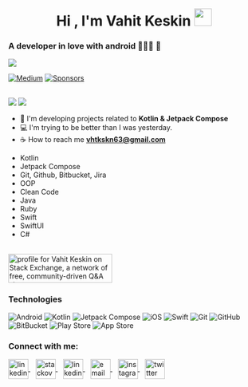 <h1 align="center">Hi , I'm Vahit Keskin <img src="https://media.giphy.com/media/hvRJCLFzcasrR4ia7z/giphy.gif" width="35"></h1>

<h3>A developer in love with android 👨🏻‍💻 📲</h3>

<img src="https://user-images.githubusercontent.com/36104238/228931294-728ecd08-f34b-40c2-8323-e40992c9ed19.gif">

<a href="https://medium.com/@vahitkeskin"><img alt="Medium" src="https://skydoves.github.io/badges/Story-Medium.svg"/></a>
<a href="https://github.com/vahitkeskin"><img alt="Sponsors" src="https://skydoves.github.io/badges/badge_sponsors.svg"/></a>
</br></br>

<img src="https://github-readme-stats.vercel.app/api?username=vahitkeskin&show_icons=true&theme=radical">

<img src="https://github-readme-stats.vercel.app/api/top-langs/?username=vahitkeskin&layout=compact&show_icons=true&theme=radical">

- 🌱 I'm developing projects related to **Kotlin & Jetpack Compose**
- 💻 I'm trying to be better than I was yesterday.
- ☕ How to reach me **vhtkskn63@gmail.com**

* Kotlin
* Jetpack Compose
* Git, Github, Bitbucket, Jira
* OOP
* Clean Code
* Java
* Ruby
* Swift
* SwiftUI
* C#

</br>
<a href="https://stackoverflow.com/users/18201304/vahit-keskin"><img src="https://stackexchange.com/users/flair/10860110.png" width="208" height="58" alt="profile for Vahit Keskin on Stack Exchange, a network of free, community-driven Q&amp;A sites" title="profile for Vahit Keskin on Stack Exchange, a network of free, community-driven Q&amp;A sites" /></a>
</br>

### Technologies

![Android](https://img.shields.io/badge/Android-3DDC84?style=for-the-badge&logo=android&logoColor=white)
![Kotlin](https://img.shields.io/badge/kotlin-%230095D5.svg?style=for-the-badge&logo=kotlin&logoColor=white)
![Jetpack Compose](https://img.shields.io/static/v1?style=for-the-badge&message=Jetpack+Compose&color=4285F4&logo=Jetpack+Compose&logoColor=FFFFFF&label=)
![iOS](https://img.shields.io/badge/iOS-000000?style=for-the-badge&logo=ios&logoColor=white)
![Swift](https://img.shields.io/badge/swift-%23FA7343.svg?style=for-the-badge&logo=swift&logoColor=white)
![Git](https://img.shields.io/badge/git-%23F05033.svg?style=for-the-badge&logo=git&logoColor=white)
![GitHub](https://img.shields.io/badge/github-%23121011.svg?style=for-the-badge&logo=github&logoColor=white)
![BitBucket](https://img.shields.io/badge/bitbucket-%230047B3.svg?style=for-the-badge&logo=bitbucket&logoColor=white")
![Play Store](https://img.shields.io/badge/Google_Play-414141?style=for-the-badge&logo=google-play&logoColor=white")
![App Store](https://img.shields.io/badge/App_Store-0D96F6?style=for-the-badge&logo=app-store&logoColor=white")


<h3 align="left">Connect with me:</h3>

<p align="left">
	<a href="https://www.linkedin.com/in/vahit-keskin/" target="_blank">
		<img align="center" src="https://upload.wikimedia.org/wikipedia/commons/c/c9/Linkedin.svg" alt="linkedin" height="40" width="40" />
	</a>
	&ensp;
	<a href="https://stackoverflow.com/users/18201304/vahit-keskin" target="_blank">
		<img align="center" src="https://upload.wikimedia.org/wikipedia/commons/e/ef/Stack_Overflow_icon.svg" alt="stackoverflow" height="40" width="40" />
	</a>
	&ensp;
	<a href="https://developers.google.com/profile/u/vahitkeskin" target="_blank">
		<img align="center" src="https://developers.google.com/site-assets/developers-logo-color.svg" alt="linkedin" height="40" width="40" />
	</a>
	&ensp;
	<a href="mailto:vhtkskn63@gmail.com" target="_blank">
		<img align="center" src="https://upload.wikimedia.org/wikipedia/commons/7/7e/Gmail_icon_%282020%29.svg" alt="email" height="40" width="40" />
	</a>
	&ensp;
  	<a href="https://www.instagram.com/keskin.vahit/" target="_blank">
		<img align="center" src="https://upload.wikimedia.org/wikipedia/commons/9/95/Instagram_logo_2022.svg" alt="instagram" height="40" width="40" />
	</a>
	&ensp;
  	<a href="https://twitter.com/iamvahitkeskin" target="_blank">
		<img align="center" src="https://upload.wikimedia.org/wikipedia/commons/4/4f/Twitter-logo.svg" alt="twitter" height="40" width="40" />
	</a>
</p>
